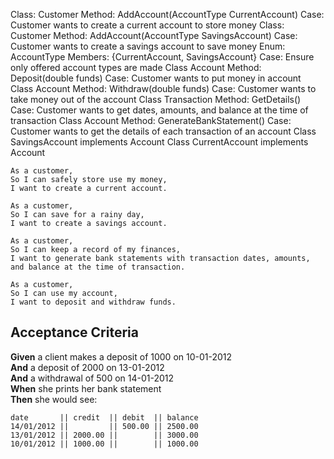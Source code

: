Class:	Customer		Method: AddAccount(AccountType CurrentAccount)			Case: Customer wants to create a current account to store money
Class:	Customer		Method: AddAccount(AccountType SavingsAccount)			Case: Customer wants to create a savings account to save money
Enum:	AccountType		Members: {CurrentAccount, SavingsAccount}				Case: Ensure only offered account types are made
Class	Account		Method: Deposit(double funds)								Case: Customer wants to put money in account
Class	Account			Method: Withdraw(double funds)							Case: Customer wants to take money out of the account
Class	Transaction		Method: GetDetails()									Case: Customer wants to get dates, amounts, and balance at the time of transaction
Class	Account			Method: GenerateBankStatement()							Case: Customer wants to get the details of each transaction of an account
Class	SavingsAccount implements Account
Class	CurrentAccount implements Account


```
As a customer,
So I can safely store use my money,
I want to create a current account.

As a customer,
So I can save for a rainy day,
I want to create a savings account.

As a customer,
So I can keep a record of my finances,
I want to generate bank statements with transaction dates, amounts, and balance at the time of transaction.

As a customer,
So I can use my account,
I want to deposit and withdraw funds.
```

## Acceptance Criteria

**Given** a client makes a deposit of 1000 on 10-01-2012  
**And** a deposit of 2000 on 13-01-2012  
**And** a withdrawal of 500 on 14-01-2012  
**When** she prints her bank statement  
**Then** she would see:

```
date       || credit  || debit  || balance
14/01/2012 ||         || 500.00 || 2500.00
13/01/2012 || 2000.00 ||        || 3000.00
10/01/2012 || 1000.00 ||        || 1000.00
```